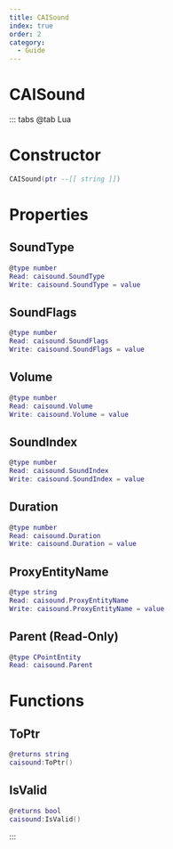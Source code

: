 ```yaml
---
title: CAISound
index: true
order: 2
category:
  - Guide
---
```


# CAISound

::: tabs
@tab Lua
# Constructor
```lua
CAISound(ptr --[[ string ]])
```
# Properties
## SoundType 
```lua
@type number
Read: caisound.SoundType
Write: caisound.SoundType = value
```
## SoundFlags 
```lua
@type number
Read: caisound.SoundFlags
Write: caisound.SoundFlags = value
```
## Volume 
```lua
@type number
Read: caisound.Volume
Write: caisound.Volume = value
```
## SoundIndex 
```lua
@type number
Read: caisound.SoundIndex
Write: caisound.SoundIndex = value
```
## Duration 
```lua
@type number
Read: caisound.Duration
Write: caisound.Duration = value
```
## ProxyEntityName 
```lua
@type string
Read: caisound.ProxyEntityName
Write: caisound.ProxyEntityName = value
```
## Parent (Read-Only)
```lua
@type CPointEntity
Read: caisound.Parent
```
# Functions
## ToPtr
```lua
@returns string
caisound:ToPtr()
```
## IsValid
```lua
@returns bool
caisound:IsValid()
```

:::